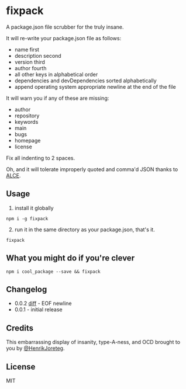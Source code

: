 # fixpack

A package.json file scrubber for the truly insane.

It will re-write your package.json file as follows:

- name first
- description second
- version third
- author fourth
- all other keys in alphabetical order
- dependencies and devDependencies sorted alphabetically
- append operating system appropriate newline at the end of the file

It will warn you if any of these are missing:

- author
- repository
- keywords
- main
- bugs
- homepage
- license

Fix all indenting to 2 spaces.

Oh, and it will tolerate improperly quoted and comma'd JSON thanks to [ALCE](https://npmjs.org/package/alce).

## Usage

1. install it globally

```
npm i -g fixpack
```

2. run it in the same directory as your package.json, that's it.

```
fixpack
```

## What you might do if you're clever

```
npm i cool_package --save && fixpack
```

## Changelog

- 0.0.2 [diff](https://github.com/HenrikJoreteg/fixpack/compare/v0.0.1...v0.0.2) - EOF newline
- 0.0.1 - initial release

## Credits

This embarrassing display of insanity, type-A-ness, and OCD brought to you by [@HenrikJoreteg](http://twitter.com/henrikjoreteg).

## License

MIT
